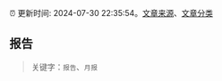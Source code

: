 :alarm_clock: 更新时间: 2024-07-30 22:35:54。[文章来源](/README.md)、[文章分类](/TAGS.md)

## 报告


> 关键字：`报告`、`月报`



